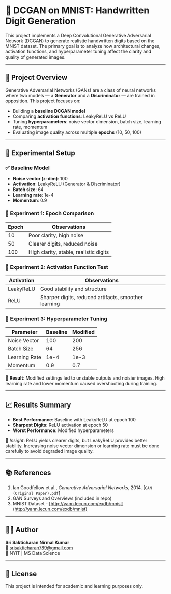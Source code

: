 # 🧠 DCGAN on MNIST: Handwritten Digit Generation

This project implements a Deep Convolutional Generative Adversarial Network (DCGAN) to generate realistic handwritten digits based on the MNIST dataset. The primary goal is to analyze how architectural changes, activation functions, and hyperparameter tuning affect the clarity and quality of generated images.

---

## 📌 Project Overview

Generative Adversarial Networks (GANs) are a class of neural networks where two models — a **Generator** and a **Discriminator** — are trained in opposition. This project focuses on:

- Building a **baseline DCGAN model**
- Comparing **activation functions**: LeakyReLU vs ReLU
- Tuning **hyperparameters**: noise vector dimension, batch size, learning rate, momentum
- Evaluating image quality across multiple **epochs** (10, 50, 100)

---

## 🧪 Experimental Setup

### ✅ Baseline Model
- **Noise vector (z-dim)**: 100
- **Activation**: LeakyReLU (Generator & Discriminator)
- **Batch size**: 64
- **Learning rate**: 1e-4
- **Momentum**: 0.9

### 🧪 Experiment 1: Epoch Comparison

| Epoch | Observations |
|-------|--------------|
| 10    | Poor clarity, high noise |
| 50    | Clearer digits, reduced noise |
| 100   | High clarity, stable, realistic digits |

### 🧪 Experiment 2: Activation Function Test

| Activation | Observations |
|------------|--------------|
| LeakyReLU  | Good stability and structure |
| ReLU       | Sharper digits, reduced artifacts, smoother learning |

### 🧪 Experiment 3: Hyperparameter Tuning

| Parameter         | Baseline | Modified |
|-------------------|----------|----------|
| Noise Vector      | 100      | 200      |
| Batch Size        | 64       | 256      |
| Learning Rate     | 1e-4     | 1e-3     |
| Momentum          | 0.9      | 0.7      |

🔎 **Result**: Modified settings led to unstable outputs and noisier images. High learning rate and lower momentum caused overshooting during training.

---

## 📈 Results Summary

- **Best Performance**: Baseline with LeakyReLU at epoch 100
- **Sharpest Digits**: ReLU activation at epoch 50
- **Worst Performance**: Modified hyperparameters

📌 *Insight*: ReLU yields clearer digits, but LeakyReLU provides better stability. Increasing noise vector dimension or learning rate must be done carefully to avoid degraded image quality.

---

## 📚 References

1. Ian Goodfellow et al., *Generative Adversarial Networks*, 2014. [`GAN (Original Paper).pdf`]
2. GAN Surveys and Overviews (included in repo)
3. MNIST Dataset - [http://yann.lecun.com/exdb/mnist](http://yann.lecun.com/exdb/mnist)

---

## 🧑‍💻 Author

**Sri Sakticharan Nirmal Kumar**  
📧 srisakticharan789@gmail.com  
📍 NYIT | MS Data Science

---

## 📝 License

This project is intended for academic and learning purposes only.
